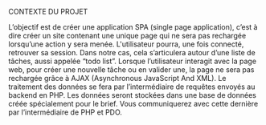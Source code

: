 CONTEXTE DU PROJET 


L’objectif est de créer une application SPA (single page application), c’est à dire créer un site contenant une unique page qui ne sera pas rechargée lorsqu’une action y sera menée.
L'utilisateur pourra, une fois connecté, retrouver sa session.
Dans notre cas, cela s’articulera autour d’une liste de tâches, aussi appelée “todo list”. Lorsque l’utilisateur interagit avec la page web, pour créer une nouvelle tâche ou en valider une, la page ne sera pas rechargée grâce à AJAX (Asynchronous JavaScript And XML).
Le traitement des données se fera par l’intermédiaire de requêtes envoyés au backend en PHP.
Les données seront stockées dans une base de données créée spécialement pour le brief. Vous communiquerez avec cette dernière par l’intermédiaire de PHP et PDO.
